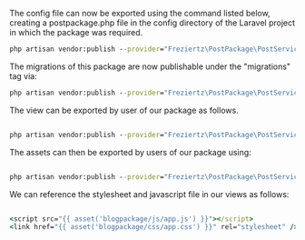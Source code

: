 The config file can now be exported using the command listed below, creating a postpackage.php file in the config directory of the Laravel project in which the package was required.

```cmd
php artisan vendor:publish --provider="Freziertz\PostPackage\PostServiceProvider" --tag="config"

```


The migrations of this package are now publishable under the "migrations" tag via:


```cmd
php artisan vendor:publish --provider="Freziertz\PostPackage\PostServiceProvider" --tag="migrations"

```

The view can be exported by user of our package as follows.

```cmd

php artisan vendor:publish --provider="Freziertz\PostPackage\PostServiceProvider" --tag="views"

```


The assets can then be exported by users of our package using:

```cmd

php artisan vendor:publish --provider="Freziertz\PostPackage\PostServiceProvider" --tag="assets"

```

We can reference the stylesheet and javascript file in our views as follows:



```cmd

<script src="{{ asset('blogpackage/js/app.js') }}"></script>
<link href="{{ asset('blogpackage/css/app.css') }}" rel="stylesheet" />

```